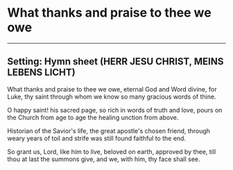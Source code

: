 # What thanks and praise to thee we owe

***

## Setting: Hymn sheet (HERR JESU CHRIST, MEINS LEBENS LICHT)

What thanks and praise to thee we owe,
eternal God and Word divine,
for Luke, thy saint through whom we know
so many gracious words of thine.

O happy saint! his sacred page,
so rich in words of truth and love,
pours on the Church from age to age
the healing unction from above.

Historian of the Savior's life,
the great apostle's chosen friend,
through weary years of toil and strife
was still found faithful to the end.

So grant us, Lord, like him to live,
beloved on earth, approved by thee,
till thou at last the summons give,
and we, with him, thy face shall see.
